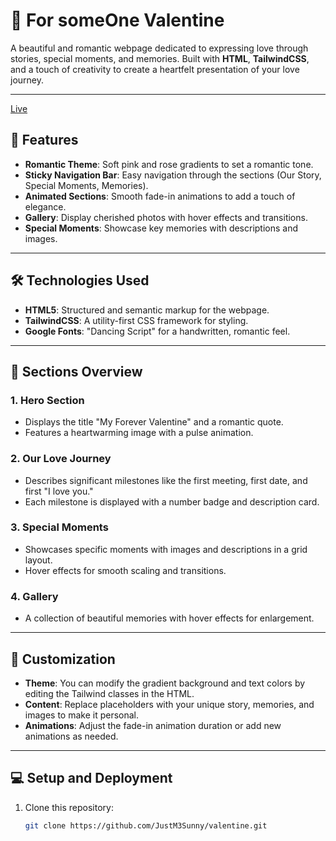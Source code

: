 # 💖 For someOne Valentine

A beautiful and romantic webpage dedicated to expressing love through stories, special moments, and memories. Built with **HTML**, **TailwindCSS**, and a touch of creativity to create a heartfelt presentation of your love journey.

---
 [Live](http://lovuu.netlify.app)

## 🌟 Features

- **Romantic Theme**: Soft pink and rose gradients to set a romantic tone.
- **Sticky Navigation Bar**: Easy navigation through the sections (Our Story, Special Moments, Memories).
- **Animated Sections**: Smooth fade-in animations to add a touch of elegance.
- **Gallery**: Display cherished photos with hover effects and transitions.
- **Special Moments**: Showcase key memories with descriptions and images.

---

## 🛠️ Technologies Used

- **HTML5**: Structured and semantic markup for the webpage.
- **TailwindCSS**: A utility-first CSS framework for styling.
- **Google Fonts**: "Dancing Script" for a handwritten, romantic feel.

---

## 📸 Sections Overview

### 1. **Hero Section**
   - Displays the title "My Forever Valentine" and a romantic quote.
   - Features a heartwarming image with a pulse animation.

### 2. **Our Love Journey**
   - Describes significant milestones like the first meeting, first date, and first "I love you."
   - Each milestone is displayed with a number badge and description card.

### 3. **Special Moments**
   - Showcases specific moments with images and descriptions in a grid layout.
   - Hover effects for smooth scaling and transitions.

### 4. **Gallery**
   - A collection of beautiful memories with hover effects for enlargement.

---

## 🎨 Customization

- **Theme**: You can modify the gradient background and text colors by editing the Tailwind classes in the HTML.
- **Content**: Replace placeholders with your unique story, memories, and images to make it personal.
- **Animations**: Adjust the fade-in animation duration or add new animations as needed.

---

## 💻 Setup and Deployment

1. Clone this repository:
   ```bash
   git clone https://github.com/JustM3Sunny/valentine.git
